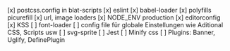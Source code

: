 [x] postcss.config in blat-scripts
[x] eslint
[x] babel-loader
[x] polyfills picurefill
[x] url, image loaders
[x] NODE_ENV production
[x] editorconfig
[x] KSS
[ ] font-loader
[ ] config file für globale Einstellungen wie Aditional CSS, Scripts usw
[ ] svg-sprite
[ ] Jest
[ ] Minify css
[ ] Plugins: Banner, Uglify, DefinePlugin
